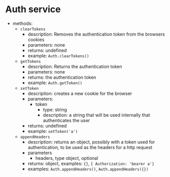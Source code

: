 # Auth service

- methods:
  - `clearTokens`
    - description: Removes the authentication token from the browsers cookies
    - parameters: none
    - returns: undefined
    - example: `Auth.clearTokens()`
  - `getTokens`
    - description: Returns the authentication token
    - parameters: none
    - returns: the authentication token
    - example: `Auth.getToken()`
  - `setToken`
    - description: creates a new cookie for the browser
    - parameters:
      - token
        - type: string
        - description: a string that will be used internally that authenticates the user
    - returns: undefined
    - example: `setToken('a')`
  - `appendHeaders`
    - description: returns an object, possibly with a token used for authentication, to be used as the headers for a http request
    - parameters
      - headers, type object, optional
    - returns: object, examples: `{}`, `{ Authorization: 'bearer a'}`
    - examples: `Auth.appendHeaders()`, `Auth.appendHeaders({})`
